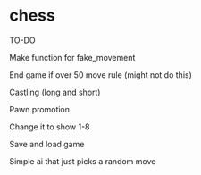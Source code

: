 # chess


TO-DO

Make function for fake_movement

End game if over 50 move rule (might not do this)

Castling (long and short)

Pawn promotion

Change it to show 1-8

Save and load game

Simple ai that just picks a random move

